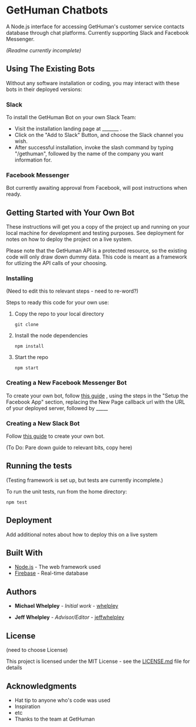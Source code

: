 # GetHuman Chatbots

A Node.js interface for accessing GetHuman's customer service contacts database through chat platforms. Currently supporting Slack and Facebook Messenger.

*(Readme currently incomplete)*

## Using The Existing Bots

Without any software installation or coding, you may interact with these bots in their deployed versions:

### Slack

To install the GetHuman Bot on your own Slack Team:

* Visit the installation landing page at _______ .
* Click on the "Add to Slack" Button, and choose the Slack channel you wish.
* After successful installation, invoke the slash command by typing "/gethuman", followed by the name of the company you want information for.

### Facebook Messenger

Bot currently awaiting approval from Facebook, will post instructions when ready.

## Getting Started with Your Own Bot

These instructions will get you a copy of the project up and running on your local machine for development and testing purposes. See deployment for notes on how to deploy the project on a live system.

Please note that the GetHuman API is a protected resource, so the existing code will only draw down dummy data. This code is meant as a framework for utlizing the API calls of your choosing.


### Installing

(Need to edit this to relevant steps - need to re-word?)

Steps to ready this code for your own use:

1. Copy the repo to your local directory

    ```
    git clone
    ```
2. Install the node dependencies

    ```
    npm install
    ```
3. Start the repo

    ```
    npm start
    ```


### Creating a New Facebook Messenger Bot

To create your own bot, follow [this guide](https://github.com/jw84/messenger-bot-tutorial) , using the steps in the "Setup the Facebook App" section, replacing the New Page callback url with the URL of your deployed server, followed by _____

### Creating a New Slack Bot

Follow [this guide](https://github.com/mccreath/isitup-for-slack/blob/master/docs/TUTORIAL.md) to create your own bot.

(To Do: Pare down guide to relevant bits, copy here)

## Running the tests

(Testing framework is set up, but tests are currently incomplete.)

To run the unit tests, run from the home directory:

```
npm test
```

## Deployment

Add additional notes about how to deploy this on a live system

## Built With

* [Node.js](https://www.npmjs.com/) - The web framework used
* [Firebase](https://firebase.google.com/) - Real-time database

## Authors

* **Michael Whelpley** - *Initial work* - [whelpley](https://github.com/whelpley)

* **Jeff Whelpley** - *Advisor/Editor* - [jeffwhelpley](https://github.com/jeffwhelpley)

## License

(need to choose License)

This project is licensed under the MIT License - see the [LICENSE.md](LICENSE.md) file for details

## Acknowledgments


* Hat tip to anyone who's code was used
* Inspiration
* etc
* Thanks to the team at GetHuman
